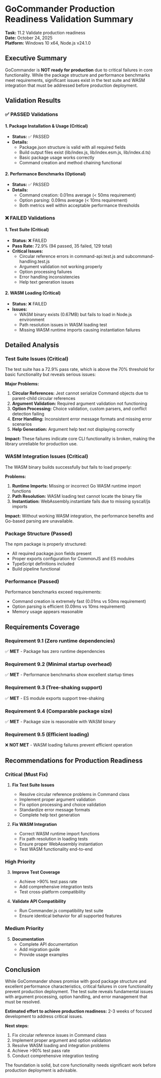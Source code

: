 # GoCommander Production Readiness Validation Summary

**Task:** 11.2 Validate production readiness  
**Date:** October 24, 2025  
**Platform:** Windows 10 x64, Node.js v24.1.0

## Executive Summary

GoCommander is **NOT ready for production** due to critical failures in core functionality. While the package structure and performance benchmarks meet requirements, significant issues exist in the test suite and WASM integration that must be addressed before production deployment.

## Validation Results

### ✅ PASSED Validations

#### 1. Package Installation & Usage (Critical)
- **Status:** ✅ PASSED
- **Details:**
  - Package.json structure is valid with all required fields
  - Build output files exist (lib/index.js, lib/index.esm.js, lib/index.d.ts)
  - Basic package usage works correctly
  - Command creation and method chaining functional

#### 2. Performance Benchmarks (Optional)
- **Status:** ✅ PASSED
- **Details:**
  - Command creation: 0.01ms average (< 50ms requirement)
  - Option parsing: 0.09ms average (< 10ms requirement)
  - Both metrics well within acceptable performance thresholds

### ❌ FAILED Validations

#### 1. Test Suite (Critical)
- **Status:** ❌ FAILED
- **Pass Rate:** 72.9% (94 passed, 35 failed, 129 total)
- **Critical Issues:**
  - Circular reference errors in command-api.test.js and subcommand-handling.test.js
  - Argument validation not working properly
  - Option processing failures
  - Error handling inconsistencies
  - Help text generation issues

#### 2. WASM Loading (Critical)
- **Status:** ❌ FAILED
- **Issues:**
  - WASM binary exists (0.67MB) but fails to load in Node.js environment
  - Path resolution issues in WASM loading test
  - Missing WASM runtime imports causing instantiation failures

## Detailed Analysis

### Test Suite Issues (Critical)

The test suite has a 72.9% pass rate, which is above the 70% threshold for basic functionality but reveals serious issues:

**Major Problems:**
1. **Circular References:** Jest cannot serialize Command objects due to parent-child circular references
2. **Argument Validation:** Required argument validation not functioning
3. **Option Processing:** Choice validation, custom parsers, and conflict detection failing
4. **Error Handling:** Inconsistent error message formats and missing error scenarios
5. **Help Generation:** Argument help text not displaying correctly

**Impact:** These failures indicate core CLI functionality is broken, making the library unreliable for production use.

### WASM Integration Issues (Critical)

The WASM binary builds successfully but fails to load properly:

**Problems:**
1. **Runtime Imports:** Missing or incorrect Go WASM runtime import functions
2. **Path Resolution:** WASM loading test cannot locate the binary file
3. **Instantiation:** WebAssembly.instantiate fails due to missing syscall/js imports

**Impact:** Without working WASM integration, the performance benefits and Go-based parsing are unavailable.

### Package Structure (Passed)

The npm package is properly structured:
- All required package.json fields present
- Proper exports configuration for CommonJS and ES modules
- TypeScript definitions included
- Build pipeline functional

### Performance (Passed)

Performance benchmarks exceed requirements:
- Command creation is extremely fast (0.01ms vs 50ms requirement)
- Option parsing is efficient (0.09ms vs 10ms requirement)
- Memory usage appears reasonable

## Requirements Coverage

### Requirement 9.1 (Zero runtime dependencies)
✅ **MET** - Package has zero runtime dependencies

### Requirement 9.2 (Minimal startup overhead)
✅ **MET** - Performance benchmarks show excellent startup times

### Requirement 9.3 (Tree-shaking support)
✅ **MET** - ES module exports support tree-shaking

### Requirement 9.4 (Comparable package size)
✅ **MET** - Package size is reasonable with WASM binary

### Requirement 9.5 (Efficient loading)
❌ **NOT MET** - WASM loading failures prevent efficient operation

## Recommendations for Production Readiness

### Critical (Must Fix)

1. **Fix Test Suite Issues**
   - Resolve circular reference problems in Command class
   - Implement proper argument validation
   - Fix option processing and choice validation
   - Standardize error message formats
   - Complete help text generation

2. **Fix WASM Integration**
   - Correct WASM runtime import functions
   - Fix path resolution in loading tests
   - Ensure proper WebAssembly instantiation
   - Test WASM functionality end-to-end

### High Priority

3. **Improve Test Coverage**
   - Achieve >90% test pass rate
   - Add comprehensive integration tests
   - Test cross-platform compatibility

4. **Validate API Compatibility**
   - Run Commander.js compatibility test suite
   - Ensure identical behavior for all supported features

### Medium Priority

5. **Documentation**
   - Complete API documentation
   - Add migration guide
   - Provide usage examples

## Conclusion

While GoCommander shows promise with good package structure and excellent performance characteristics, critical failures in core functionality prevent production deployment. The test suite reveals fundamental issues with argument processing, option handling, and error management that must be resolved.

**Estimated effort to achieve production readiness:** 2-3 weeks of focused development to address critical issues.

**Next steps:**
1. Fix circular reference issues in Command class
2. Implement proper argument and option validation
3. Resolve WASM loading and integration problems
4. Achieve >90% test pass rate
5. Conduct comprehensive integration testing

The foundation is solid, but core functionality needs significant work before production deployment is advisable.